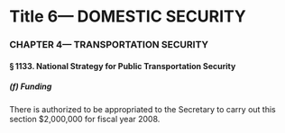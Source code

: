 
# Title 6— DOMESTIC SECURITY
### CHAPTER 4— TRANSPORTATION SECURITY
#### § 1133. National Strategy for Public Transportation Security
##### (f) Funding

There is authorized to be appropriated to the Secretary to carry out this section $2,000,000 for fiscal year 2008.
